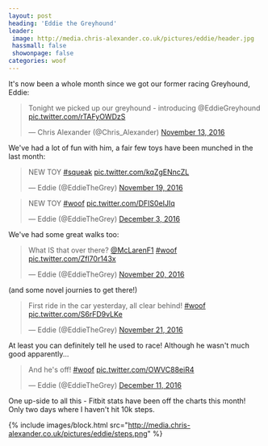 ```yaml
---
layout: post
heading: 'Eddie the Greyhound'
leader:
 image: http://media.chris-alexander.co.uk/pictures/eddie/header.jpg
 hassmall: false
 showonpage: false
categories: woof
---
```


It's now been a whole month since we got our former racing Greyhound, Eddie:

<blockquote class="twitter-tweet" data-lang="en"><p lang="en" dir="ltr">Tonight we picked up our greyhound - introducing @EddieGreyhound <a href="https://t.co/rTAFyOWDzS">pic.twitter.com/rTAFyOWDzS</a></p>&mdash; Chris Alexander (@Chris_Alexander) <a href="https://twitter.com/Chris_Alexander/status/797899796434616322">November 13, 2016</a></blockquote>

We've had a lot of fun with him, a fair few toys have been munched in the last month:

<blockquote class="twitter-video" data-lang="en"><p lang="en" dir="ltr">NEW TOY <a href="https://twitter.com/hashtag/squeak?src=hash">#squeak</a> <a href="https://t.co/kqZgENncZL">pic.twitter.com/kqZgENncZL</a></p>&mdash; Eddie (@EddieTheGrey) <a href="https://twitter.com/EddieTheGrey/status/799942361262489600">November 19, 2016</a></blockquote>

<blockquote class="twitter-video" data-lang="en"><p lang="en" dir="ltr">NEW TOY <a href="https://twitter.com/hashtag/woof?src=hash">#woof</a> <a href="https://t.co/DFIS0eIJIq">pic.twitter.com/DFIS0eIJIq</a></p>&mdash; Eddie (@EddieTheGrey) <a href="https://twitter.com/EddieTheGrey/status/804989557691338752">December 3, 2016</a></blockquote>

We've had some great walks too:

<blockquote class="twitter-tweet" data-lang="en"><p lang="en" dir="ltr">What IS that over there? <a href="https://twitter.com/McLarenF1">@McLarenF1</a> <a href="https://twitter.com/hashtag/woof?src=hash">#woof</a> <a href="https://t.co/Zfl70r143x">pic.twitter.com/Zfl70r143x</a></p>&mdash; Eddie (@EddieTheGrey) <a href="https://twitter.com/EddieTheGrey/status/800372988793196544">November 20, 2016</a></blockquote>

(and some novel journies to get there!)

<blockquote class="twitter-tweet" data-lang="en"><p lang="en" dir="ltr">First ride in the car yesterday, all clear behind! <a href="https://twitter.com/hashtag/woof?src=hash">#woof</a> <a href="https://t.co/S6rFD9vLKe">pic.twitter.com/S6rFD9vLKe</a></p>&mdash; Eddie (@EddieTheGrey) <a href="https://twitter.com/EddieTheGrey/status/800611198022680576">November 21, 2016</a></blockquote>

At least you can definitely tell he used to race! Although he wasn't much good apparently...

<blockquote class="twitter-video" data-lang="en"><p lang="en" dir="ltr">And he&#39;s off! <a href="https://twitter.com/hashtag/woof?src=hash">#woof</a> <a href="https://t.co/OWVC88eiR4">pic.twitter.com/OWVC88eiR4</a></p>&mdash; Eddie (@EddieTheGrey) <a href="https://twitter.com/EddieTheGrey/status/807892005070192640">December 11, 2016</a></blockquote>
<script async src="//platform.twitter.com/widgets.js" charset="utf-8"></script>

One up-side to all this - Fitbit stats have been off the charts this month! Only two days where I haven't hit 10k steps.

{% include images/block.html src="http://media.chris-alexander.co.uk/pictures/eddie/steps.png" %}